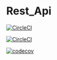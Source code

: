 # Rest_Api
[![CircleCI](https://circleci.com/gh/bergony/Rest_Api.svg?style=svg)](https://circleci.com/gh/bergony/Rest_Api)

[![CircleCI](https://circleci.com/gh/bergony/Rest_Api/tree/Rest_Api.svg?style=svg)](https://circleci.com/gh/bergony/Rest_Api/tree/teesloane-patch-5)

[![codecov](https://codecov.io/gh/bergony/Rest_Api/branch/main/graph/badge.svg?token=25Y3HVW5FR)](https://codecov.io/gh/bergony/Rest_Api)